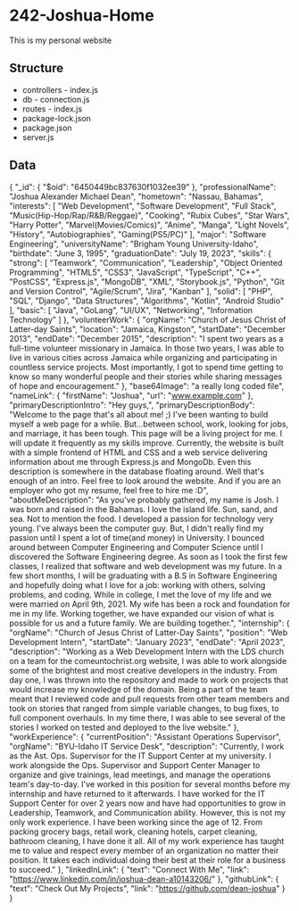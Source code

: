 # 242-Joshua-Home
 This is my personal website

 ## Structure
- controllers - index.js
- db - connection.js
- routes - index.js
- package-lock.json
- package.json
- server.js

## Data
{
  "_id": {
    "$oid": "6450449bc837630f1032ee39"
  },
  "professionalName": "Joshua Alexander Michael Dean",
  "hometown": "Nassau, Bahamas",
  "interests": [
    "Web Development",
    "Software Development",
    "Full Stack",
    "Music(Hip-Hop/Rap/R&B/Reggae)",
    "Cooking",
    "Rubix Cubes",
    "Star Wars",
    "Harry Potter",
    "Marvel(Movies/Comics)",
    "Anime",
    "Manga",
    "Light Novels",
    "History",
    "Autobiographies",
    "Gaming(PS5/PC)"
  ],
  "major": "Software Engineering",
  "universityName": "Brigham Young University-Idaho",
  "birthdate": "June 3, 1995",
  "graduationDate": "July 19, 2023",
  "skills": {
    "strong": [
      "Teamwork",
      "Communication",
      "Leadership",
      "Object Oriented Programming",
      "HTML5",
      "CSS3",
      "JavaScript",
      "TypeScript",
      "C++",
      "PostCSS",
      "Express.js",
      "MongoDB",
      "XML",
      "Storybook.js",
      "Python",
      "Git and Version Control",
      "Agile/Scrum",
      "Jira",
      "Kanban"
    ],
    "solid": [
      "PHP",
      "SQL",
      "Django",
      "Data Structures",
      "Algorithms",
      "Kotlin",
      "Android Studio"
    ],
    "basic": [
      "Java",
      "GoLang",
      "UI/UX",
      "Networking",
      "Information Technology"
    ]
  },
  "volunteerWork": {
    "orgName": "Church of Jesus Christ of Latter-day Saints",
    "location": "Jamaica, Kingston",
    "startDate": "December 2013",
    "endDate": "December 2015",
    "description": "I spent two years as a full-time volunteer missionary in Jamaica. In those two years, I was able to live in various cities across Jamaica while organizing and participating in countless service projects. Most importantly, I got to spend time getting to know so many wonderful people and their stories while sharing messages of hope and encouragement."
  },
  "base64Image": "a really long coded file",
  "nameLink": {
    "firstName": "Joshua",
    "url": "www.example.com"
  },
  "primaryDescriptionIntro": "Hey guys,",
  "primaryDescriptionBody": "Welcome to the page that's all about me! ;) I've been wanting to build myself a web page for a while. But...between school, work, looking for jobs, and marriage, it has been tough. This page will be a living project for me. I will update it frequently as my skills improve. Currently, the website is built with a simple frontend of HTML and CSS and a web service delivering information about me through Express.js and MongoDb. Even this description is somewhere in the database floating around. Well that's enough of an intro. Feel free to look around the website. And if you are an employer who got my resume, feel free to hire me :D",
  "aboutMeDescription": "As you've probably gathered, my name is Josh. I was born and raised in the Bahamas. I love the island life. Sun, sand, and sea. Not to mention the food. I developed a passion for technology very young. I've always been the computer guy. But, I didn't really find my passion until I spent a lot of time(and money) in University. I bounced around between Computer Engineering and Computer Science until I discovered the Software Engineering degree. As soon as I took the first few classes, I realized that software and web development was my future. In a few short months, I will be graduating with a B.S in Software Engineering and hopefully doing what I love for a job: working with others, solving problems, and coding. While in college, I met the love of my life and we were married on April 9th, 2021. My wife has been a rock and foundation for me in my life. Working together, we have expanded our vision of what is possible for us and a future family. We are building together.",
  "internship": {
    "orgName": "Church of Jesus Christ of Latter-Day Saints",
    "position": "Web Development Intern",
    "startDate": "January 2023",
    "endDate": "April 2023",
    "description": "Working as a Web Development Intern with the LDS church on a team for the comeuntochrist.org website, I was able to work alongside some of the brightest and most creative developers in the industry. From day one, I was thrown into the repository and made to work on projects that would increase my knowledge of the domain. Being a part of the team meant that I reviewed code and pull requests from other team members and took on stories that ranged from simple variable changes, to bug fixes, to full component overhauls. In my time there, I was able to see several of the stories I worked on tested and deployed to the live website."
  },
  "workExperience": {
    "currentPosition": "Assistant Operations Supervisor",
    "orgName": "BYU-Idaho IT Service Desk",
    "description": "Currently, I work as the Ast. Ops. Supervisor for the IT Support Center at my university. I work alongside the Ops. Supervisor and Support Center Manager to organize and give trainings, lead meetings, and manage the operations team's day-to-day. I've worked in this position for several months before my internship and have returned to it afterwards. I have worked for the IT Support Center for over 2 years now and have had opportunities to grow in Leadership, Teamwork, and Communication ability. However, this is not my only work experience. I have been working since the age of 12. From packing grocery bags, retail work, cleaning hotels, carpet cleaning, bathroom cleaning, I have done it all. All of my work experience has taught me to value and respect every member of an organization no matter their position. It takes each individual doing their best at their role for a business to succeed."
  },
  "linkedInLink": {
    "text": "Connect With Me",
    "link": "https://www.linkedin.com/in/joshua-dean-a10143206/"
  },
  "githubLink": {
    "text": "Check Out My Projects",
    "link": "https://github.com/dean-joshua"
  }
}
